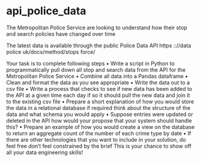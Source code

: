 # api_police_data

The Metropolitan Police Service are looking to understand how their stop and search policies have changed over time

The latest data is available through the public Police Data API
https :://data police uk/docs/method/stops force/

Your task is to complete following steps
• Write a script in Python to programmatically pull down all stop
and search data from the API for the Metropolitan Police Service
• Combine all data into a Pandas dataframe
• Clean and format the data as you see appropriate
• Write the data out to a csv file
• Write a process that checks to see if new data has been added to
the API at a given time each day if so it should pull the new data
and join it to the existing csv file
• Prepare a short explanation of how you would store the data in a
relational database if required think about the structure of the
data and what schema you would apply
• Suppose entries were updated or deleted in the API how would
your propose that your system should handle this?
• Prepare an example of how you would create a view on the
database to return an aggregate count of the number of each
crime type by date
• If there are other technologies that you want to include in your
solution, do feel free don’t feel constrained by the brief This is
your chance to show off all your data engineering skills!
